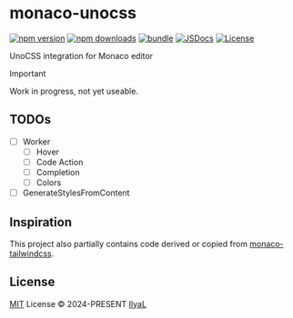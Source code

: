 # monaco-unocss

[![npm version][npm-version-src]][npm-version-href]
[![npm downloads][npm-downloads-src]][npm-downloads-href]
[![bundle][bundle-src]][bundle-href]
[![JSDocs][jsdocs-src]][jsdocs-href]
[![License][license-src]][license-href]

UnoCSS integration for Monaco editor

> [!IMPORTANT]
> Work in progress, not yet useable.

## TODOs

- [ ] Worker
    - [ ] Hover
    - [ ] Code Action
    - [ ] Completion
    - [ ] Colors
- [ ] GenerateStylesFromContent

## Inspiration

This project also partially contains code derived or copied from [monaco-tailwindcss](https://github.com/remcohaszing/monaco-tailwindcss).

## License

[MIT](./LICENSE) License © 2024-PRESENT [IlyaL](https://github.com/ilyaliao)

<!-- Badges -->

[npm-version-src]: https://img.shields.io/npm/v/monaco-unocss?style=flat&colorA=080f12&colorB=1fa669
[npm-version-href]: https://npmjs.com/package/monaco-unocss
[npm-downloads-src]: https://img.shields.io/npm/dm/monaco-unocss?style=flat&colorA=080f12&colorB=1fa669
[npm-downloads-href]: https://npmjs.com/package/monaco-unocss
[bundle-src]: https://img.shields.io/bundlephobia/minzip/monaco-unocss?style=flat&colorA=080f12&colorB=1fa669&label=minzip
[bundle-href]: https://bundlephobia.com/result?p=monaco-unocss
[license-src]: https://img.shields.io/github/license/ilyaliao/monaco-unocss.svg?style=flat&colorA=080f12&colorB=1fa669
[license-href]: https://github.com/ilyaliao/monaco-unocss/blob/main/LICENSE
[jsdocs-src]: https://img.shields.io/badge/jsdocs-reference-080f12?style=flat&colorA=080f12&colorB=1fa669
[jsdocs-href]: https://www.jsdocs.io/package/monaco-unocss
